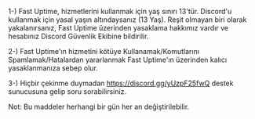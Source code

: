 1-) Fast Uptime, hizmetlerini kullanmak için yaş sınırı 13'tür. Discord'u kullanmak için yasal yaşın altındaysanız (13 Yaş). Reşit olmayan biri olarak yakalanırsanız, Fast Uptime üzerinden yasaklama hakkımız vardır ve hesabınız Discord Güvenlik Ekibine bildirilir.

2-) Fast Uptime'ın hizmetini kötüye Kullanamak/Komutlarını Spamlamak/Hatalardan yararlanmak Fast Uptime'ın üzerinden kalıcı yasaklanmanıza sebep olur.

3-) Hiçbir çekinme duymadan https://discord.gg/yUzpF25fwQ destek sunucusuna gelip soru sorabilirsiniz.

Not: Bu maddeler herhangi bir gün her an değiştirilebilir.
